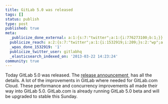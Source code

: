 ```yaml
---
title: GitLab 5.0 was released
tags: []
status: publish
type: post
published: true
meta:
  _publicize_done_external: a:1:{s:7:"twitter";a:1:{i:776273100;b:1;}}
  publicize_reach: a:2:{s:7:"twitter";a:1:{i:1532919;i:209;}s:2:"wp";a:1:{i:0;i:5;}}
  _wpas_done_1532919: '1'
  publicize_twitter_user: gitlabhq
  _elasticsearch_indexed_on: '2013-03-22 14:23:24'
community: true
---
```

Today GitLab 5.0 was released. The [release announcement ](http://blog.gitlab.org/gitlab-5-dot-0-has-been-released/) has all the details. A lot of the improvements in GitLab where needed for GitLab.com Cloud. These performance and concurrency improvements all made their way into GitLab 5.0. GitLab.com is already running GitLab 5.0 beta and will be upgraded to stable this Sunday.
